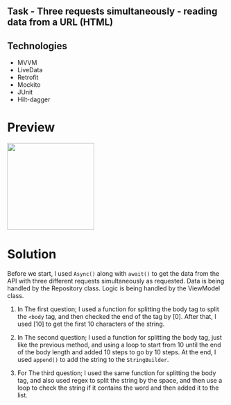 ## Task - Three requests simultaneously - reading data from a URL (HTML)

## Technologies

- MVVM
- LiveData
- Retrofit
- Mockito
- JUnit
- Hilt-dagger

# Preview

<img src="https://i.imgur.com/xwdRtNc.gif " width="200" />

# Solution

Before we start, I used `Async()` along with `await()` to get the data from the API with three different requests simultaneously as requested. Data is being handled by the Repository class. Logic is being handled by the ViewModel class.

1. In The first question; I used a function for splitting the body tag to split the `<body` tag, and then
checked the end of the tag by [0]. After that, I used [10] to get the first 10 characters of the
string.

2. In The second question; I used a function for splitting the body tag, just like the previous method,
and using a loop to start from 10 until the end of the body length and added 10 steps to go by 10
steps. At the end, I used `append()` to add the string to the `StringBuilder`.

3. For The third question; I used the same function for splitting the body tag, and also used regex to
split the string by the space, and then use a loop to check the string if it contains the word and
then added it to the list.
